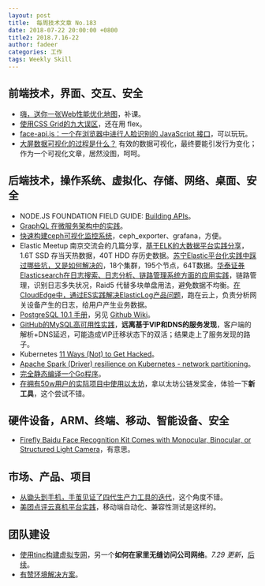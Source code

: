 ```yaml
---
layout: post
title:  每周技术文章 No.183
date: 2018-07-22 20:00:00 +0800
title2: 2018.7.16-22
author: fadeer
categories: 工作
tags: Weekly Skill
---
```


前端技术，界面、交互、安全
----
* [嗨，送你一张Web性能优化地图](https://github.com/berwin/Blog/issues/23)，补课。
* [使用CSS Grid的九大误区](https://zhuanlan.zhihu.com/p/40148221)，还在用 flex。
* [face-api.js：一个在浏览器中进行人脸识别的 JavaScript 接口](https://www.jiqizhixin.com/articles/2018-07-16-2)，可以玩玩。
* [大屏数据可视化的过程是什么？](http://www.woshipm.com/data-analysis/1124037.html) 有效的数据可视化，最终要能引发行为变化；作为一个可视化文章，居然没图，呵呵。

后端技术，操作系统、虚拟化、存储、网络、桌面、安全
----
* NODE.JS FOUNDATION FIELD GUIDE: [Building APIs](https://foundation.nodejs.org/wp-content/uploads/sites/50/2018/06/NodeJS_FieldGuide_Building_APIs_Final.pdf)。
* [GraphQL 在微服务架构中的实践](https://draveness.me/graphql-microservice)。
* [快速构建ceph可视化监控系统](http://www.zphj1987.com/2018/07/17/ceph-web-monitor-system-grafana/)，ceph_exporter、grafana，方便。
* Elastic Meetup 南京交流会的几篇分享，[基于ELK的大数据平台实践分享](https://yq.aliyun.com/articles/616719)，1.6T SSD 存当天热数据，40T HDD 存历史数据。[苏宁Elastic平台化实践中踩过哪些坑，又是如何解决的](https://yq.aliyun.com/articles/616981)，18个集群，195个节点，64T数据。[华泰证券Elasticsearch在日志搜索、日志分析、链路管理系统方面的应用实践](https://yq.aliyun.com/articles/615595)，链路管理，识别日志多失状况，Raid5 代替多块单盘用法，避免数据不均衡。[在CloudEdge中，通过ES实践解决ElasticLog产品问题](https://yq.aliyun.com/articles/615590)，跑在云上，负责分析网关设备产生的日志，给用户产生业务数据。
* [PostgreSQL 10.1 手册](http://www.postgres.cn/docs/10/)，另见 [Github Wiki](https://github.com/postgres-cn/pgdoc-cn/wiki/pg10)。
* [GitHub的MySQL高可用性实践](http://www.infoq.com/cn/articles/mysql-high-availability-at-github)，**远离基于VIP和DNS的服务发现**，客户端的解析+DNS延迟，可能造成VIP迁移状态下的双活；结果走上了服务发现的路子。
* Kubernetes [11 Ways (Not) to Get Hacked](https://kubernetes.io/blog/2018/07/18/11-ways-not-to-get-hacked/)。
* [Apache Spark (Driver) resilience on Kubernetes - network partitioning](https://banzaicloud.com/blog/spark-resiliency/)。
* [完全静态编译一个Go程序](http://colobu.com/2018/07/20/totally-static-Go-builds/)。
* [在拥有50w用户的实际项目中使用以太坊](http://www.infoq.com/cn/articles/ethereum-blockchain-in-a-real-project-with-500k-users)，拿以太坊公链发奖金，体验一下**新工具**，这个尝试不错。

硬件设备，ARM、终端、移动、智能设备、安全
----
* [Firefly Baidu Face Recognition Kit Comes with Monocular, Binocular, or Structured Light Camera](https://www.cnx-software.com/2018/07/20/baidu-face-recognition-kit-offline-android-sdk/)，有意思。

市场、产品、项目
----
* [从锄头到手机，手茧见证了四代生产力工具的迭代](https://www.pingwest.com/a/174774)，这个角度不错。
* [美团点评云真机平台实践](https://tech.meituan.com/cloud_phone.html)，移动端自动化、兼容性测试是这样的。

团队建设
----
<!--preview-end-->
* [使用tinc构建虚拟专网](https://blog.minidump.info/2018/07/tinc-virtual-private-network/)，另一个**如何在家里无缝访问公司网络**。*7.29 更新*，[后续](https://blog.minidump.info/2018/07/tinc-follow-up/)。
* [有赞环境解决方案](https://tech.youzan.com/web-https-engineering-2/)。




